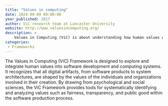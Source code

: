 ```yaml
---
title: "Values in computing"
date: 2024-09-09 09:00:00
year_published: 2017
author: ViC research team at Lancaster University
website: http://www.valuesincomputing.org/
description: >
    Values in Computing (ViC) is about understanding how human values work in software production. It investigate both easier to measure values such as the commercial success of a software product and more difficult to capture values such as fairness, trust and public good.
categories:
 - Frameworks
---
```


The Values in Computing (ViC) Framework is designed to explore and integrate human values into software development and computing systems. It recognizes that all digital artifacts, from software products to system architectures, are shaped by the values of the individuals and organizations involved in their creation. By drawing from psychological and social sciences, the ViC Framework provides tools for systematically identifying and analyzing values such as fairness, transparency, and public good within the software production process.